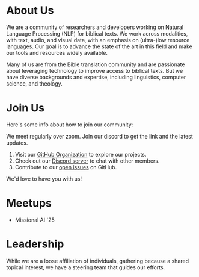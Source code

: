 <script setup>
import { VPTeamMembers } from 'vitepress/theme'

const members = [
  {
    avatar: 'https://avatars.githubusercontent.com/u/8311862?v=4',
    name: 'Joel Mathew',
    org: 'ETEN Innovation Lab',
    links: [
      { icon: 'github', link: 'https://github.com/joelthe1' },
    ]
  },
  {
    avatar: 'https://avatars.githubusercontent.com/u/4253884?v=4',
    name: 'James Cuénod',
    org: 'Seed Company',
    links: [
      { icon: 'github', link: 'https://github.com/jcuenod' },
    ]
  },
  {
    avatar: 'https://avatars.githubusercontent.com/u/3261883?v=4',
    name: 'Damien Daspit',
    org: 'SIL',
    links: [
      { icon: 'github', link: 'https://github.com/ddaspit' },
    ]
  },
  {
    avatar: 'https://avatars.githubusercontent.com/u/4064317?v=4',
    name: 'Ulf Hermjakob',
    org: 'USC',
    links: [
      { icon: 'github', link: 'https://github.com/uhermjakob' },
    ]
  }
]
</script>


# About Us

We are a community of researchers and developers working on Natural Language Processing (NLP) for biblical texts. We work across modalities, with text, audio, and visual data, with an emphasis on (ultra-)low resource languages. Our goal is to advance the state of the art in this field and make our tools and resources widely available.

Many of us are from the Bible translation community and are passionate about leveraging technology to improve access to biblical texts. But we have diverse backgrounds and expertise, including linguistics, computer science, and theology.

# Join Us

Here's some info about how to join our community:

We meet regularly over zoom. Join our discord to get the link and the latest updates.

1. Visit our [GitHub Organization](https://github.com/BibleNLP) to explore our projects.
2. Check out our [Discord server](https://discord.gg/your-invite-link) to chat with other members.
3. Contribute to our [open issues](https://github.com/BibleNLP/ebible/issues) on GitHub.

We'd love to have you with us!

# Meetups

- Missional AI '25


# Leadership

While we are a loose affiliation of individuals, gathering because a shared topical interest, we have a steering team that guides our efforts.

<VPTeamMembers size="small" :members />